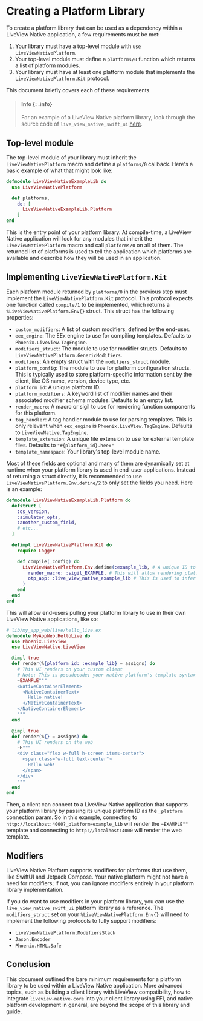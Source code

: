 # Creating a Platform Library

To create a platform library that can be used as a dependency within a LiveView Native application, a few requirements must be met:

1. Your library must have a top-level module with `use LiveViewNativePlatform`.
2. Your top-level module must define a `platforms/0` function which returns a list of platform modules.
3. Your library must have at least one platform module that implements the `LiveViewNativePlatform.Kit` protocol.

This document briefly covers each of these requirements.

> #### Info {: .info}
> For an example of a LiveView Native platform library, look through the source code of `live_view_native_swift_ui` [here](https://github.com/liveview-native/liveview-client-swiftui).

## Top-level module

The top-level module of your library must inherit the `LiveViewNativePlatform` macro and define a `platforms/0` callback. Here's a basic example of what that might look like:

```elixir
defmodule LiveViewNativeExampleLib do
  use LiveViewNativePlatform

  def platforms,
    do: [
      LiveViewNativeExampleLib.Platform
    ]
end
```

This is the entry point of your platform library. At compile-time, a LiveView Native application will look for any modules that inherit the `LiveViewNativePlatform` macro and call `platforms/0` on all of them. The returned list of platforms is used to tell the application which platforms are available and describe how they will be used in an application.

## Implementing `LiveViewNativePlatform.Kit`

Each platform module returned by `platforms/0` in the previous step must implement the `LiveViewNativePlatform.Kit` protocol. This protocol expects one function called `compile/1` to be implemented, which returns a `%LiveViewNativePlatform.Env{}` struct. This struct has the following properties:

- `custom_modifiers`: A list of custom modifiers, defined by the end-user.
- `eex_engine`: The EEx engine to use for compiling templates. Defaults to `Phoenix.LiveView.TagEngine`.
- `modifiers_struct`: The module to use for modifier structs. Defaults to `LiveViewNativePlatform.GenericModifiers`.
- `modifiers`: An empty struct with the `modifiers_struct` module.
- `platform_config`: The module to use for platform configuration structs. This is typically used to store platform-specific information sent by the client, like OS name, version, device type, etc.
- `platform_id`: A unique platform ID.
- `platform_modifiers`: A keyword list of modifier names and their associated modifier schema modules. Defaults to an empty list.
- `render_macro`: A macro or sigil to use for rendering function components for this platform.
- `tag_handler`: A tag handler module to use for parsing templates. This is only relevant when `eex_engine` is `Phoenix.LiveView.TagEngine`. Defaults to `LiveViewNative.TagEngine`.
- `template_extension`: A unique file extension to use for external template files. Defaults to `"#{platform_id}.heex"`
- `template_namespace`: Your library's top-level module name.

Most of these fields are optional and many of them are dynamically set at runtime when your platform library is used in end-user applications. Instead of returning a struct directly, it is recommended to use `LiveViewNativePlatform.Env.define/2` to only set the fields you need. Here is an example:

```elixir
defmodule LiveViewNativeExampleLib.Platform do
  defstruct [
    :os_version,
    :simulator_opts,
    :another_custom_field,
    # etc...
  ]

  defimpl LiveViewNativePlatform.Kit do
    require Logger

    def compile(_config) do
      LiveViewNativePlatform.Env.define(:example_lib, # A unique ID to identify your platform by 
        render_macro: :sigil_EXAMPLE, # This will allow rendering platform-specific with `~EXAMPLE""`
        otp_app: :live_view_native_example_lib # This is used to infer other values in the struct
      )
    end
  end
end
```

This will allow end-users pulling your platform library to use in their own LiveView Native applications, like so:

```elixir
# lib/my_app_web/live/hello_live.ex
defmodule MyAppWeb.HelloLive do
  use Phoenix.LiveView
  use LiveViewNative.LiveView

  @impl true
  def render(%{platform_id: :example_lib} = assigns) do
    # This UI renders on your custom client
    # Note: This is pseudocode; your native platform's template syntax will vary.
    ~EXAMPLE"""
    <NativeContainerElement>
      <NativeContainerText>
        Hello native!
      </NativeContainerText>
    </NativeContainerElement>
    """
  end

  @impl true
  def render(%{} = assigns) do
    # This UI renders on the web
    ~H"""
    <div class="flex w-full h-screen items-center">
      <span class="w-full text-center">
        Hello web!
      </span>
    </div>
    """
  end
end
```

Then, a client can connect to a LiveView Native application that supports your platform library by passing its unique platform ID as the `_platform` connection param. So in this example, connecting to `http://localhost:4000?_platform=example_lib` will render the `~EXAMPLE""` template and connecting to `http://localhost:4000` will render the web template.

## Modifiers

LiveView Native Platform supports modifiers for platforms that use them, like SwiftUI and Jetpack Compose. Your native platform might not have a need for modifiers; if not, you can ignore modifiers entirely in your platform library implementation.

If you do want to use modifiers in your platform library, you can use the `live_view_native_swift_ui` platform library as a reference. The `modifiers_struct` set on your `%LiveViewNativePlatform.Env{}` will need to implement the following protocols to fully support modifiers:

- `LiveViewNativePlatform.ModifiersStack`
- `Jason.Encoder`
- `Phoenix.HTML.Safe`

## Conclusion

This document outlined the bare minimum requirements for a platform library to be used within a LiveView Native application. More advanced topics, such as building a client library with LiveView compatibility, how to integrate `liveview-native-core` into your client library using FFI, and native platform development in general, are beyond the scope of this library and guide.
